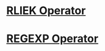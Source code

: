 # [RLIEK Operator](https://www.geeksforgeeks.org/rlike-operator-in-mysql/)

# [REGEXP Operator](https://www.geeksforgeeks.org/mysql-regular-expressions-regexp/)


